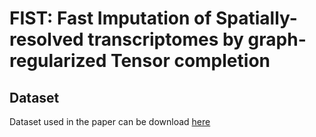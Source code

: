 # FIST: Fast Imputation of Spatially-resolved transcriptomes by graph-regularized Tensor completion
## Dataset
Dataset used in the paper can be download [here](http://compbio.cs.umn.edu/FIST_data.tgz) 

